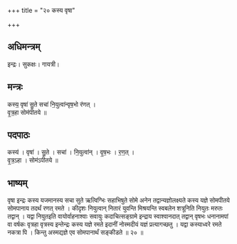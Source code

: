 +++
title = "२० कस्य वृषा"

+++
## अधिमन्त्रम्
इन्द्रः। सुकक्षः। गायत्री।

## मन्त्रः
कस्य॒ वृषा॑ सु॒ते सचा॑ नि॒युत्वा॑न्वृष॒भो र॑णत् ।  
वृ॒त्र॒हा सोम॑पीतये ॥

## पदपाठः
कस्य॑ । वृषा॑ । सु॒ते । सचा॑ । नि॒युत्वा॑न् । वृ॒ष॒भः । र॒ण॒त् ।  
वृ॒त्र॒ऽहा । सोम॑ऽपीतये ॥

## भाष्यम्
वृषा इन्द्रः कस्य यजमानस्य सचा सुते ऋत्विग्भिः सहाभिषुते सोमे अनेन तद्वान्यज्ञोलक्ष्यते कस्य यज्ञे सोमपीतये सोमपानाय तदर्थं रणत् रमते । कीदृशः नियुत्वान् नितारं युवन्ति मिश्रयन्ति स्वबलेन शत्रूनिति नियुतः मरुतः तद्वान् । यद्वा नियुतइति वायोर्वाहनाश्वाः सवायुः कदाचित्सङ्ग्रामे इन्द्राय स्वाश्वानदात् तद्वान् वृषभः धनानामपां वा वर्षकः वृत्रहा वृत्रस्य इन्तेन्द्रः कस्य यज्ञे रमते इदानीं नोस्मदीयं यज्ञं प्रत्यागच्छतु । यद्वा कस्याध्वरे रमते नकत्रा पि । किन्तु अस्मद्यज्ञे एव सोमपानार्थं सङ्कीडते ॥ २० ॥